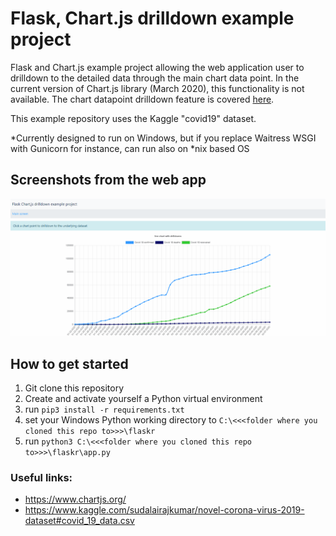 # Flask, Chart.js drilldown example project
Flask and Chart.js example project allowing the web application user to drilldown to the detailed data through the main chart data point.
In the current version of Chart.js library (March 2020), this functionality is not available. The chart datapoint drilldown feature is covered
<a href="https://github.com/datahappy1/flask_chartjs_drilldown_example_project/blob/master/flaskr/templates/index.html#L71">here</a>.

This example repository uses the Kaggle "covid19" dataset. 

*Currently designed to run on Windows, but if you replace Waitress WSGI with Gunicorn for instance, can
run also on *nix based OS

## Screenshots from the web app
![alt text][screens]

[screens]: https://github.com/datahappy1/flask_chartjs_drilldown_example_project/blob/master/flaskr/docs/screens_gif.gif "screens"


## How to get started
1) Git clone this repository
2) Create and activate yourself a Python virtual environment
3) run `pip3 install -r requirements.txt`
4) set your Windows Python working directory to `C:\<<<folder where you cloned this repo to>>>\flaskr`
5) run `python3 C:\<<<folder where you cloned this repo to>>>\flaskr\app.py`

### Useful links:
- https://www.chartjs.org/
- https://www.kaggle.com/sudalairajkumar/novel-corona-virus-2019-dataset#covid_19_data.csv
